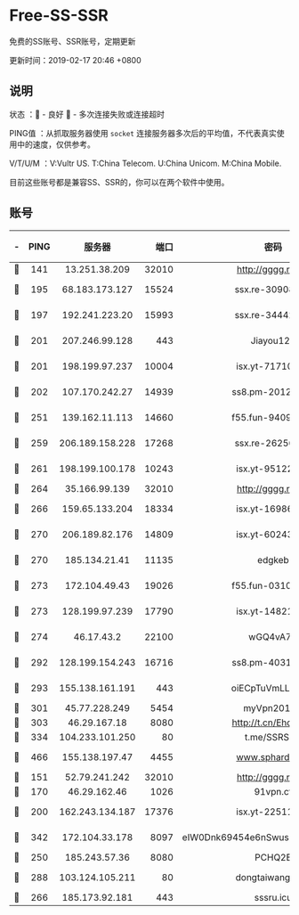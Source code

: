 # Free-SS-SSR

免费的SS账号、SSR账号，定期更新

更新时间：2019-02-17 20:46 +0800

## 说明

状态     ：🙂 - 良好 🙁 - 多次连接失败或连接超时

PING值   ：从抓取服务器使用 `socket` 连接服务器多次后的平均值，不代表真实使用中的速度，仅供参考。

V/T/U/M  ：V:Vultr US. T:China Telecom. U:China Unicom. M:China Mobile.

目前这些账号都是兼容SS、SSR的，你可以在两个软件中使用。

## 账号

|-|PING|服务器|端口|密码|加密方式|区域|V/T/U/M|
|:----:|:----:|:-----:|-----:|:----:|:----:|:----:|:----:|
|🙂|141|13.251.38.209|32010|http://gggg.rocks|chacha20|SG|10↑/10↑/10↑/10↑|
|🙂|195|68.183.173.127|15524|ssx.re-30908563|aes-256-cfb|US|7↑/6↑/6↑/6↑|
|🙂|197|192.241.223.20|15993|ssx.re-34442066|aes-256-cfb|US|7↑/6↑/6↑/6↑|
|🙂|201|207.246.99.128|443|Jiayou123|aes-256-cfb|US|10↑/9↓/10↑/10↑|
|🙂|201|198.199.97.237|10004|isx.yt-71710989|aes-256-cfb|US|10↑/10↑/10↑/10↑|
|🙂|202|107.170.242.27|14939|ss8.pm-20121977|aes-256-cfb|US|10↑/10↑/9↑/10↑|
|🙂|251|139.162.11.113|14660|f55.fun-94092680|aes-256-cfb|SG|10↑/10↑/9↑/10↑|
|🙂|259|206.189.158.228|17268|ssx.re-26256938|aes-256-cfb|SG|7↑/6↑/6↑/6↑|
|🙂|261|198.199.100.178|10243|isx.yt-95122383|aes-256-cfb|US|10↑/10↑/10↑/10↑|
|🙂|264|35.166.99.139|32010|http://gggg.rocks|chacha20|US|10↑/9↑/9↑/10↑|
|🙂|266|159.65.133.204|18334|isx.yt-16986741|aes-256-cfb|SG|10↑/10↑/10↑/10↑|
|🙂|270|206.189.82.176|14809|isx.yt-60243867|aes-256-cfb|SG|10↑/10↑/10↑/10↑|
|🙂|270|185.134.21.41|11135|edgkeb|aes-256-cfb|GB|10↑/10↑/10↑/10↑|
|🙂|273|172.104.49.43|19026|f55.fun-03102738|aes-256-cfb|SG|7↑/6↑/6↑/6↑|
|🙂|273|128.199.97.239|17790|isx.yt-14821817|aes-256-cfb|SG|10↑/10↑/10↑/10↑|
|🙂|274|46.17.43.2|22100|wGQ4vA7D|aes-256-gcm|RU|3↓/10↑/10↑/10↑|
|🙂|292|128.199.154.243|16716|ss8.pm-40312717|aes-256-cfb|SG|10↑/10↑/9↑/10↑|
|🙂|293|155.138.161.191|443|oiECpTuVmLLxk4Ts|aes-256-cfb|US|8↓/10↑/10↑/9↑|
|🙂|301|45.77.228.249|5454|myVpn2019[]|rc4-md5|GB|10↑/10↑/10↑/10↑|
|🙂|303|46.29.167.18|8080|http://t.cn/EhdmTxe|rc4-md5|RU|10↑/10↑/10↑/10↑|
|🙂|334|104.233.101.250|80|t.me/SSRSUB|rc4-md5|CA|10↑/10↑/10↑/10↑|
|🙂|466|155.138.197.47|4455|www.sphard.com|aes-256-cfb|US|7↓/9↑/9↑/9↑|
|🙂|151|52.79.241.242|32010|http://gggg.rocks|chacha20|KR|9↑/8↑/9↑/9↑|
|🙂|170|46.29.162.46|1026|91vpn.cf|rc4-md5|RU|7↑/10↑/9↑/10↑|
|🙂|200|162.243.134.187|17376|isx.yt-22511137|aes-256-cfb|US|10↑/10↑/10↑/10↑|
|🙂|342|172.104.33.178|8097|eIW0Dnk69454e6nSwuspv9DmS201tQ0D|aes-256-cfb|SG|10↑/10↑/10↑/10↑|
|🙂|250|185.243.57.36|8080|PCHQ2E|rc4-md5|US|10↑/9↑/9↑/9↑|
|🙂|288|103.124.105.211|80|dongtaiwang.com|aes-256-cfb|US|9↑/10↑/10↑/10↑|
|🙁|266|185.173.92.181|443|sssru.icu|rc4-md5|RU|9↑/10↑/10↑/9↑|

